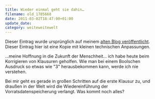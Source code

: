 ```yaml
---
title: Wieder einmal geht sie dahin…
filename: old_1785668
date: 2011-03-02T18:47:00+01:00
update_date:
category: weiteweitewelt
---
```

Dieser Eintrag wurde ursprünglich auf meinem [alten Blog veröffentlicht](https://stu.blogger.de/stories/1785668/). Dieser Eintrag hier ist eine Kopie mit kleinen technischen Anpassungen.

…meine Hoffnung in die Zukunft der Menschheit… ich habe heute beim Korrigieren von Klausuren geholfen. Wie man bei einem Boolschen Ausdruck so etwas wie "3" herausbekommen kann, werde ich nie verstehen.

Bei mir geht es gerade in großen Schritten auf die erste Klausur zu, und draußen in der Welt wird die Wiedereinführung der Vorratsdatenspeicherung verlangt. Was kommt noch alles?
